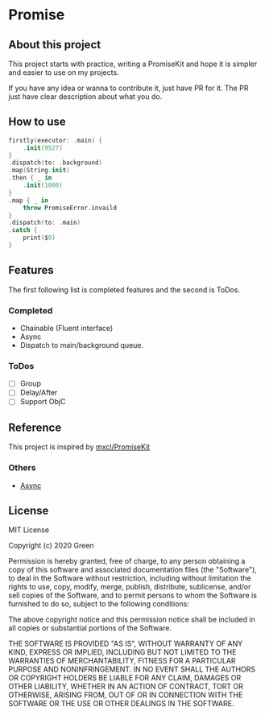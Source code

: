 # Promise

##  About this project

This project starts with practice, writing a PromiseKit and hope it is simpler and easier to use on my projects. 

If you have any idea or wanna to contribute it, just have PR for it. The PR just have clear description about what you do. 

## How to use

```swift
firstly(executor: .main) {
    .init(9527)
}
.dispatch(to: .background)
.map(String.init)
.then { _ in
    .init(1000)
}
.map { _ in
    throw PromiseError.invaild
}
.dispatch(to: .main)
.catch {
    print($0)
}
```
## Features

The first following list is completed features and the second is ToDos.

### Completed

* Chainable (Fluent interface)
* Async
* Dispatch to main/background queue.

### ToDos

* [ ] Group
* [ ] Delay/After
* [ ] Support ObjC

## Reference

This project is inspired by [mxcl/PromiseKit](https://github.com/mxcl/PromiseKit)

### Others

* [Async](https://github.com/duemunk/Async)


## License

MIT License

Copyright (c) 2020 Green

Permission is hereby granted, free of charge, to any person obtaining a copy
of this software and associated documentation files (the "Software"), to deal
in the Software without restriction, including without limitation the rights
to use, copy, modify, merge, publish, distribute, sublicense, and/or sell
copies of the Software, and to permit persons to whom the Software is
furnished to do so, subject to the following conditions:

The above copyright notice and this permission notice shall be included in all
copies or substantial portions of the Software.

THE SOFTWARE IS PROVIDED "AS IS", WITHOUT WARRANTY OF ANY KIND, EXPRESS OR
IMPLIED, INCLUDING BUT NOT LIMITED TO THE WARRANTIES OF MERCHANTABILITY,
FITNESS FOR A PARTICULAR PURPOSE AND NONINFRINGEMENT. IN NO EVENT SHALL THE
AUTHORS OR COPYRIGHT HOLDERS BE LIABLE FOR ANY CLAIM, DAMAGES OR OTHER
LIABILITY, WHETHER IN AN ACTION OF CONTRACT, TORT OR OTHERWISE, ARISING FROM,
OUT OF OR IN CONNECTION WITH THE SOFTWARE OR THE USE OR OTHER DEALINGS IN THE
SOFTWARE.

